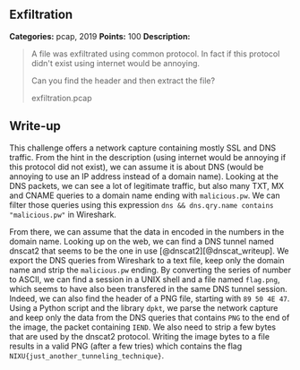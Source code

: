 ## Exfiltration

**Categories:** pcap, 2019
**Points:** 100
**Description:**

>  A file was exfiltrated using common protocol. In fact if this
>  protocol didn't exist using internet would be annoying.
>  
>  Can you find the header and then extract the file?
>  
>  
>  exfiltration.pcap
>  


## Write-up

This challenge offers a network capture containing mostly SSL and DNS traffic.
From the hint in the description (using internet would be annoying if this protocol did not exist), we can assume it is about DNS (would be annoying to use an IP address instead of a domain name).
Looking at the DNS packets, we can see a lot of legitimate traffic, but also many TXT, MX and CNAME queries to a domain name ending with `malicious.pw`.
We can filter those queries using this expression `dns && dns.qry.name contains "malicious.pw"` in Wireshark.

From there, we can assume that the data in encoded in the numbers in the domain name.
Looking up on the web, we can find a DNS tunnel named dnscat2 that seems to be the one in use [@dnscat2][@dnscat_writeup].
We export the DNS queries from Wireshark to a text file, keep only the domain name and strip the `malicious.pw` ending.
By converting the series of number to ASCII, we can find a session in a UNIX shell and a file named `flag.png`, which seems to have also been transfered in the same DNS tunnel session.
Indeed, we can also find the header of a PNG file, starting with `89 50 4E 47`.
Using a Python script and the library `dpkt`, we parse the network capture and keep only the data from the DNS queries that contains `PNG` to the end of the image, the packet containing `IEND`.
We also need to strip a few bytes that are used by the dnscat2 protocol.
Writing the image bytes to a file results in a valid PNG (after a few tries) which contains the flag `NIXU{just_another_tunneling_technique}`.

